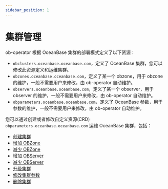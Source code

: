```yaml
---
sidebar_position: 1
---
```


# 集群管理

ob-operator 根据 OceanBase 集群的部署模式定义了以下资源：

* `obclusters.oceanbase.oceanbase.com`，定义了 OceanBase 集群，您可以修改此资源定义和运维集群。
* `obzones.oceanbase.oceanbase.com`，定义了某一个 obzone，用于 obzone 的维护，一般不需要用户来修改，由 ob-operator 自动维护。
* `observers.oceanbase.oceanbase.com`，定义了某一个 observer，用于 observer 的维护，一般不需要用户来修改，由 ob-operator 自动维护。
* `obparameters.oceanbase.oceanbase.com`，定义了 OceanBase 参数，用于参数的维护，一般不需要用户来修改，由 ob-operator 自动维护。

您可以通过创建或者修改自定义资源(CRD) `obparameters.oceanbase.oceanbase.com` 运维 OceanBase 集群，包括：

* [创建集群](200.create-cluster.md)
* [增加 OBZone](./300.zone-management/100.add-zone.md)
* [减少 OBZone](./300.zone-management/200.delete-zone.md)
* [增加 OBServer](./400.server-management/100.add-server.md)
* [减少 OBServer](./400.server-management/200.delete-server.md)
* [升级集群](500.upgrade-cluster-of-ob-operator.md)
* [修改集群参数](600.parameter-management.md)
* [删除集群](700.delete-cluster.md)
